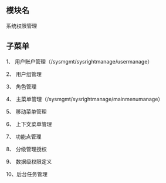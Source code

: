 ## 模块名

系统权限管理

## 子菜单

1、 用户账户管理（/sysmgmt/sysrightmanage/usermanage）

2、 用户组管理

3、 角色管理

4、 主菜单管理（/sysmgmt/sysrightmanage/mainmenumanage）

5、 移动菜单管理

6、 上下文菜单管理

7、 功能点管理

8、 分级管理授权

9、 数据级权限定义

10、后台任务管理